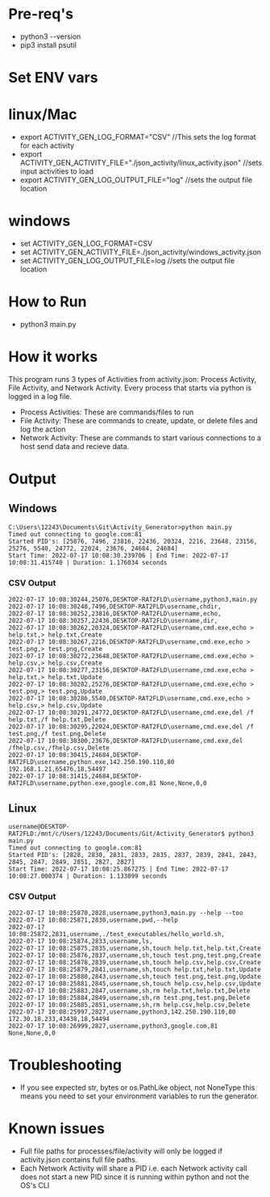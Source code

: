 


# Pre-req's
- python3 --version
- pip3 install psutil

# Set ENV vars
# linux/Mac
- export ACTIVITY_GEN_LOG_FORMAT="CSV" //This sets the log format for each activity
- export ACTIVITY_GEN_ACTIVITY_FILE="./json_activity/linux_activity.json" //sets input activities to load
- export ACTIVITY_GEN_LOG_OUTPUT_FILE="log" //sets the output file location

# windows
- set ACTIVITY_GEN_LOG_FORMAT=CSV
- set ACTIVITY_GEN_ACTIVITY_FILE=./json_activity/windows_activity.json
- set ACTIVITY_GEN_LOG_OUTPUT_FILE=log //sets the output file location

# How to Run
- python3 main.py

# How it works
This program runs 3 types of Activities from activity.json: Process Activity, File Activity, and Network Activity.
Every process that starts via python is logged in a log file.

- Process Activities: These are commands/files to run
- File Activity: These are commands to create, update, or delete files and log the action
- Network Activity: These are commands to start various connections to a host send data and recieve data. 


# Output

## Windows
```
C:\Users\12243\Documents\Git\Activity_Generator>python main.py
Timed out connecting to google.com:81
Started PID's: [25076, 7496, 23816, 22436, 20324, 2216, 23648, 23156, 25276, 5540, 24772, 22024, 23676, 24684, 24684]
Start Time: 2022-07-17 10:08:30.239706 | End Time: 2022-07-17 10:08:31.415740 | Duration: 1.176034 seconds
```
### CSV Output
```
2022-07-17 10:08:30244,25076,DESKTOP-RAT2FLD\username,python3,main.py
2022-07-17 10:08:30248,7496,DESKTOP-RAT2FLD\username,chdir,
2022-07-17 10:08:30252,23816,DESKTOP-RAT2FLD\username,echo,
2022-07-17 10:08:30257,22436,DESKTOP-RAT2FLD\username,dir,
2022-07-17 10:08:30262,20324,DESKTOP-RAT2FLD\username,cmd.exe,echo > help.txt,> help.txt,Create
2022-07-17 10:08:30267,2216,DESKTOP-RAT2FLD\username,cmd.exe,echo > test.png,> test.png,Create
2022-07-17 10:08:30272,23648,DESKTOP-RAT2FLD\username,cmd.exe,echo > help.csv,> help.csv,Create
2022-07-17 10:08:30277,23156,DESKTOP-RAT2FLD\username,cmd.exe,echo > help.txt,> help.txt,Update
2022-07-17 10:08:30282,25276,DESKTOP-RAT2FLD\username,cmd.exe,echo > test.png,> test.png,Update
2022-07-17 10:08:30286,5540,DESKTOP-RAT2FLD\username,cmd.exe,echo > help.csv,> help.csv,Update
2022-07-17 10:08:30291,24772,DESKTOP-RAT2FLD\username,cmd.exe,del /f help.txt,/f help.txt,Delete
2022-07-17 10:08:30295,22024,DESKTOP-RAT2FLD\username,cmd.exe,del /f test.png,/f test.png,Delete
2022-07-17 10:08:30300,23676,DESKTOP-RAT2FLD\username,cmd.exe,del /fhelp.csv,/fhelp.csv,Delete
2022-07-17 10:08:30415,24684,DESKTOP-RAT2FLD\username,python.exe,142.250.190.110,80 192.168.1.21,65476,18,54497
2022-07-17 10:08:31415,24684,DESKTOP-RAT2FLD\username,python.exe,google.com,81 None,None,0,0
```
## Linux
```
username@DESKTOP-RAT2FLD:/mnt/c/Users/12243/Documents/Git/Activity_Generator$ python3 main.py
Timed out connecting to google.com:81
Started PID's: [2828, 2830, 2831, 2833, 2835, 2837, 2839, 2841, 2843, 2845, 2847, 2849, 2851, 2827, 2827]
Start Time: 2022-07-17 10:08:25.867275 | End Time: 2022-07-17 10:08:27.000374 | Duration: 1.133099 seconds
```

### CSV Output
```
2022-07-17 10:08:25870,2828,username,python3,main.py --help --too
2022-07-17 10:08:25871,2830,username,pwd,--help
2022-07-17 10:08:25872,2831,username,./test_executables/hello_world.sh,
2022-07-17 10:08:25874,2833,username,ls,
2022-07-17 10:08:25875,2835,username,sh,touch help.txt,help.txt,Create
2022-07-17 10:08:25876,2837,username,sh,touch test.png,test.png,Create
2022-07-17 10:08:25878,2839,username,sh,touch help.csv,help.csv,Create
2022-07-17 10:08:25879,2841,username,sh,touch help.txt,help.txt,Update
2022-07-17 10:08:25880,2843,username,sh,touch test.png,test.png,Update
2022-07-17 10:08:25881,2845,username,sh,touch help.csv,help.csv,Update
2022-07-17 10:08:25883,2847,username,sh,rm help.txt,help.txt,Delete
2022-07-17 10:08:25884,2849,username,sh,rm test.png,test.png,Delete
2022-07-17 10:08:25885,2851,username,sh,rm help.csv,help.csv,Delete
2022-07-17 10:08:25997,2827,username,python3,142.250.190.110,80 172.30.18.233,43438,18,54494
2022-07-17 10:08:26999,2827,username,python3,google.com,81 None,None,0,0
```
# Troubleshooting
- If you see expected str, bytes or os.PathLike object, not NoneType this means you need to set your environment variables to run the generator.


# Known issues
- Full file paths for processes/file/activity will only be logged if activity.json contains full file paths.
- Each Network Activity will share a PID i.e. each Network activity call does not start a new PID since it is running within python and not the OS's CLI